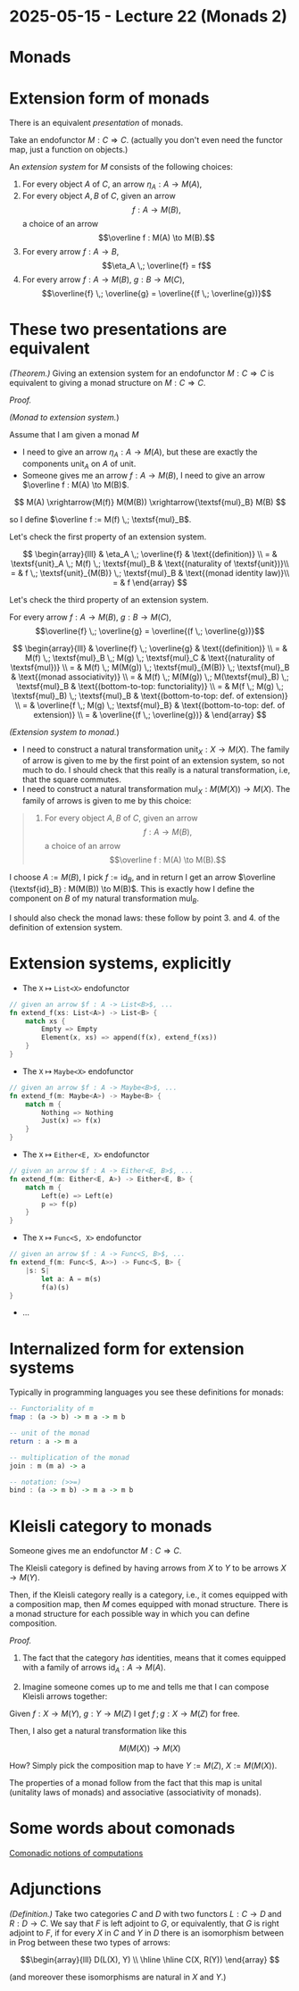 # 2025-05-15 - Lecture 22 (Monads 2)

# Monads

# Extension form of monads

There is an equivalent *presentation* of monads.

Take an endofunctor $M : C \Rightarrow C$. (actually you don't even need the functor map, just a function on objects.)

An *extension system* for $M$ consists of the following choices:

1. For every object $A$ of $C$, an arrow $\eta_A : A \to M(A)$,
2. For every object $A,B$ of $C$, given an arrow $$f : A \to M(B),$$ a choice of an arrow $$\overline f : M(A) \to M(B).$$
3. For every arrow $f : A \to B$, $$\eta_A \,; \overline{f} = f$$
4. For every arrow $f : A \to M(B)$, $g : B \to M(C)$, $$\overline{f} \,; \overline{g} = \overline{(f \,; \overline{g})}$$

# These two presentations are equivalent

*(Theorem.)* Giving an extension system for an endofunctor $M : C \Rightarrow C$ is
   equivalent to giving a monad structure on $M : C \Rightarrow C$.

*Proof.*

*(Monad to extension system.*)

Assume that I am given a monad $M$
- I need to give an arrow $\eta_A : A \to M(A)$, but these are exactly the components $\textsf{unit}_A$ on $A$ of $\textsf{unit}$.
- Someone gives me an arrow $f : A \to M(B)$, I need to give an arrow $\overline f : M(A) \to M(B)$.

$$
M(A) \xrightarrow{M(f)} M(M(B)) \xrightarrow{\textsf{mul}_B} M(B)
$$

so I define $\overline f := M(f) \,; \textsf{mul}_B$.

Let's check the first property of an extension system.

$$
\begin{array}{lll}
  & \eta_A \,; \overline{f} & \text{(definition)} \\
= & \textsf{unit}_A \,; M(f) \,; \textsf{mul}_B & \text{(naturality of \textsf{unit})}\\
= & f \,; \textsf{unit}_{M(B)} \,; \textsf{mul}_B & \text{(monad identity law)}\\
= & f
\end{array}
$$

Let's check the third property of an extension system.

For every arrow $f : A \to M(B)$, $g : B \to M(C)$, $$\overline{f} \,; \overline{g} = \overline{(f \,; \overline{g})}$$

$$
\begin{array}{lll}
  & \overline{f} \,; \overline{g}  & \text{(definition)} \\
= & M(f) \,; \textsf{mul}_B \,; M(g) \,; \textsf{mul}_C & \text{(naturality of \textsf{mul})} \\
= & M(f) \,; M(M(g)) \,; \textsf{mul}_{M(B)} \,; \textsf{mul}_B & \text{(monad associativity)}  \\
= & M(f) \,; M(M(g)) \,; M(\textsf{mul}_B) \,; \textsf{mul}_B & \text{(bottom-to-top: functoriality)}   \\
= & M(f \,;  M(g) \,; \textsf{mul}_B) \,; \textsf{mul}_B & \text{(bottom-to-top: def. of extension)}  \\
= & \overline{f \,;  M(g) \,; \textsf{mul}_B} &  \text{(bottom-to-top: def. of extension)} \\
= & \overline{(f \,; \overline{g})} &
\end{array}
$$

*(Extension system to monad.*)

- I need to construct a natural transformation $\textsf{unit}_X : X \to M(X)$. The family of arrow is given to me by the first point of an extension system, so not much to do. I should check that this really is a natural transformation, i.e, that the square commutes.
- I need to construct a natural transformation $\textsf{mul}_X : M(M(X)) \to M(X)$. The family of arrows is given to me by this choice:

> 1. For every object $A,B$ of $C$, given an arrow $$f : A \to M(B),$$ a choice of an arrow $$\overline f : M(A) \to M(B).$$

I choose $A := M(B)$, I pick $f := \textsf{id}_B$, and in return I get an arrow $\overline {\textsf{id}_B} : M(M(B)) \to M(B)$. This is exactly how I define the component on $B$ of my natural transformation $\textsf{mul}_B$.

I should also check the monad laws: these follow by point 3. and 4. of the definition of extension system.

# Extension systems, explicitly

- The `X` $\mapsto$ `List<X>` endofunctor

```rust
// given an arrow $f : A -> List<B>$, ...
fn extend_f(xs: List<A>) -> List<B> {
    match xs {
        Empty => Empty
        Element(x, xs) => append(f(x), extend_f(xs))
    }
}
```

- The `X` $\mapsto$ `Maybe<X>` endofunctor

```rust
// given an arrow $f : A -> Maybe<B>$, ...
fn extend_f(m: Maybe<A>) -> Maybe<B> {
    match m {
        Nothing => Nothing
        Just(x) => f(x)
    }
}
```

- The `X` $\mapsto$ `Either<E, X>` endofunctor

```rust
// given an arrow $f : A -> Either<E, B>$, ...
fn extend_f(m: Either<E, A>) -> Either<E, B> {
    match m {
        Left(e) => Left(e)
        p => f(p)
    }
}
```

- The `X` $\mapsto$ `Func<S, X>` endofunctor

```rust
// given an arrow $f : A -> Func<S, B>$, ...
fn extend_f(m: Func<S, A>>) -> Func<S, B> {
    |s: S|
        let a: A = m(s)
        f(a)(s)
}
```

- ...

# Internalized form for extension systems

Typically in programming languages you see these definitions for monads:

```haskell
-- Functoriality of m
fmap : (a -> b) -> m a -> m b

-- unit of the monad
return : a -> m a

-- multiplication of the monad
join : m (m a) -> a

-- notation: (>>=)
bind : (a -> m b) -> m a -> m b
```

# Kleisli category to monads

Someone gives me an endofunctor $M : C \Rightarrow C$.

The Kleisli category is defined by having arrows from $X$ to $Y$ to be arrows $X \to M(Y)$.

Then, if the Kleisli category really is a category, i.e., it comes equipped with a composition map, then $M$ comes equipped with monad structure. There is a monad structure for each possible way in which you can define composition.

*Proof.*

1. The fact that the category *has* identities, means that it comes equipped with a family of arrows $\textsf{id}_A : A \to M(A)$.

2. Imagine someone comes up to me and tells me that I can compose Kleisli arrows together:

Given $f : X \to M(Y)$, $g : Y \to M(Z)$ I get $f\,; g : X \to M(Z)$ for free.

Then, I also get a natural transformation like this

$$M(M(X)) \to M(X)$$

How? Simply pick the composition map to have $Y := M(Z)$, $X := M(M(X))$.

The properties of a monad follow from the fact that this map is unital (unitality laws of monads) and associative (associativity of monads).

# Some words about comonads

[Comonadic notions of computations](https://www.sciencedirect.com/science/article/pii/S1571066108003435)

# Adjunctions

*(Definition.)* Take two categories $C$ and $D$ with two functors $L : C \to D$ and $R : D \to C$.
We say that $F$ is left adjoint to $G$, or equivalently, that $G$ is right adjoint to $F$, if for every $X$ in $C$ and $Y$ in $D$ there is an isomorphism between in $\textsf{Prog}$ between these two types of arrows:

$$\begin{array}{lll}
D(L(X), Y) \\ \hline \hline
C(X, R(Y))
\end{array}
$$

(and moreover these isomorphisms are natural in $X$ and $Y$.)
